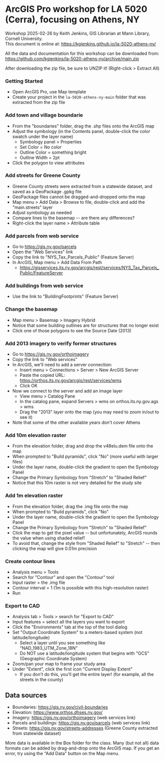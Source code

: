 # ArcGIS Pro workshop for LA 5020 (Cerra), focusing on Athens, NY

Workshop 2025-02-26 by Keith Jenkins, GIS Librarian at Mann Library, Cornell University.\
This document is online at: <https://kgjenkins.github.io/la-5020-athens-ny/>

All the data and documentation for this workshop can be downloaded from:\
<https://github.com/kgjenkins/la-5020-athens-ny/archive/main.zip>

After downloading the zip file, be sure to UNZIP it!  (Right-click > Extract All)

### Getting Started

* Open ArcGIS Pro, use Map template
* Create your project in the `la-5020-athens-ny-main` folder that was extracted from the zip file

### Add town and village boundarie

* From the "boundaries" folder, drag the .shp files onto the ArcGIS map
* Adjust the symbology (in the Contents panel, double-click the color swatch under the layer name)
    * Symbology panel > Properties
    * Set Color = No color
    * Outline Color = something bright
    * Outline Width = 2pt
* Click the polygon to view attributes
 
### Add streets for Greene County

* Greene County streets were extracted from a statewide dataset, and saved as a GeoPackage .gpkg file
* GeoPackage files cannot be dragged-and-dropped onto the map
* Map menu > Add Data > Browse to file, double-click and add the "main.streets" layer
* Adjust symbology as needed
* Compare lines to the basemap -- are there any differences?
* Right-click the layer name > Attribute table

### Add parcels from web service

* Go to <https://gis.ny.gov/parcels>
* Open the "Web Services" link
* Copy the link to "NYS_Tax_Parcels_Public" (Feature Server)
* In ArcGIS, Map menu > Add Data From Path
    * <https://gisservices.its.ny.gov/arcgis/rest/services/NYS_Tax_Parcels_Public/FeatureServer>

### Add buildings from web service

* Use the link to "BuildingFootprints" (Feature Server)

### Change the basemap

* Map menu > Basemap > Imagery Hybrid
* Notice that some building outlines are for structures that no longer exist
* Click one of those polygons to see the Source Date (2013)

### Add 2013 imagery to verify former structures
* Go to <https://gis.ny.gov/orthoimagery>
* Copy the link to "Web services"
* In ArcGIS, we'll need to add a server connection:
    * Insert menu > Connections > Server > New ArcGIS Server
    * Paste the copied URL: <https://orthos.its.ny.gov/arcgis/rest/services/wms>
    * Click OK
* Now we connect to the server and add an image layer
    * View menu > Catalog Pane
    * In the catalog pane, expand Servers > wms on orthos.its.ny.gov.ags > wms
    * Drag the "2013" layer onto the map (you may need to zoom in/out to see it)
* Note that some of the other available years don't cover Athens

### Add 10m elevation raster

* From the elevation folder, drag and drop the v48elu.dem file onto the map
* When prompted to "Build pyramids", click "No" (more useful with larger files)
* Under the layer name, double-click the gradient to open the Symbology Panel
* Change the Primary Symbology from "Stretch" to "Shaded Relief"
* Notice that this 10m raster is not very detailed for the study site

### Add 1m elevation raster

* From the elevation folder, drag the .img file onto the map
* When prompted to "Build pyramids", click "No"
* Under the layer name, double-click the gradient to open the Symbology Panel
* Change the Primary Symbology from "Stretch" to "Shaded Relief"
* Click the map to get the pixel value -- but unfortunately, ArcGIS rounds the value when using shaded relief!
* To avoid that, change the style from "Shaded Relief" to "Stretch" -- then clicking the map will give 0.01m precision

### Create contour lines

* Analysis menu > Tools
* Search for "Contour" and open the "Contour" tool
* Input raster = the .img file
* Contour interval = 1 (1m is possible with this high-resolution raster)
* Run

### Export to CAD

* Analysis tab > Tools > search for "Export to CAD"
* Input features = select all the layers you want to export
* Click the "Environments" tab at the top of the tool dialog
* Set "Output Coordinate System" to a meters-based system (not latitude/longitude)
    * Select a layer until you see something like "NAD_1983_UTM_Zone_18N"
    * Do NOT use a latitude/longitude system that begins with "GCS" (Geographic Coordinate System)
* Zoom/pan your map to frame your study area
* Under "Extent", click the first icon "Current Display Extent"
    * If you don't do this, you'll get the entire layer! (for example, all the streets in the county)


## Data sources

* Boundaries: <https://gis.ny.gov/civil-boundaries>
* Elevation: <https://www.orthos.dhses.ny.gov/>
* Imagery: <https://gis.ny.gov/orthoimagery> (web services link)
* Parcels and buildings: <https://gis.ny.gov/parcels> (web services link)
* Streets: <https://gis.ny.gov/streets-addresses> (Greene County extracted from statewide dataset)

More data is available in the Box folder for the class.  Many (but not all) data formats can be added by drag-and-drop onto the ArcGIS map.  If you get an error, try using the "Add Data" button on the Map menu.